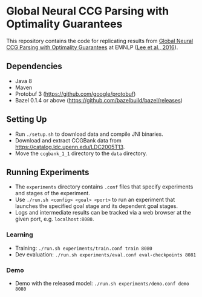 # Global Neural CCG Parsing with Optimality Guarantees

This repository contains the code for replicating results from [Global Neural CCG Parsing with Optimality Guarantees](http://homes.cs.washington.edu/~kentonl/pub/llz-emnlp.2016.pdf) at EMNLP ([Lee et al., 2016](http://homes.cs.washington.edu/~kentonl/pub/llz-emnlp.2016.bib)).

## Dependencies
* Java 8
* Maven
* Protobuf 3 (https://github.com/google/protobuf)
* Bazel 0.1.4 or above (https://github.com/bazelbuild/bazel/releases)

## Setting Up
* Run `./setup.sh` to download data and compile JNI binaries.
* Download and extract CCGBank data from https://catalog.ldc.upenn.edu/LDC2005T13.
* Move the `ccgbank_1_1` directory to the `data` directory.

## Running Experiments
* The `experiments` directory contains `.conf` files that specify experiments and stages of the experiment.
* Use `./run.sh <config> <goal> <port>` to run an experiment that launches the specified goal stage and its dependent goal stages.
* Logs and intermediate results can be tracked via a web browser at the given port, e.g. `localhost:8080`.

### Learning
* Training: `./run.sh experiments/train.conf train 8080`
* Dev evaluation: `./run.sh experiments/eval.conf eval-checkpoints 8081`

### Demo
* Demo with the released model: `./run.sh experiments/demo.conf demo 8080`
